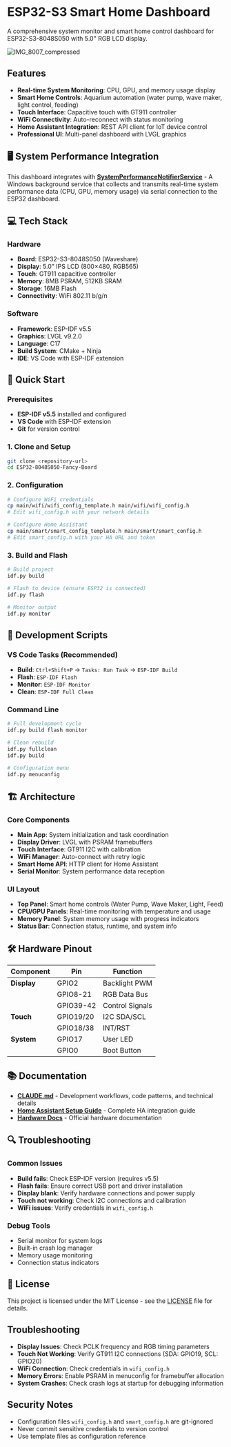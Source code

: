 # ESP32-S3 Smart Home Dashboard

A comprehensive system monitor and smart home control dashboard for ESP32-S3-8048S050 with 5.0" RGB LCD display.

![IMG_8007_compressed](https://github.com/user-attachments/assets/8db2c69f-94ac-45ce-9d49-30eb6b1fe09f)

## Features

- **Real-time System Monitoring**: CPU, GPU, and memory usage display
- **Smart Home Controls**: Aquarium automation (water pump, wave maker, light control, feeding)
- **Touch Interface**: Capacitive touch with GT911 controller
- **WiFi Connectivity**: Auto-reconnect with status monitoring
- **Home Assistant Integration**: REST API client for IoT device control
- **Professional UI**: Multi-panel dashboard with LVGL graphics

## 🖥️ System Performance Integration

This dashboard integrates with **[SystemPerformanceNotifierService](https://github.com/icefox0801/SystemPerformanceNotifierService)** - A Windows background service that collects and transmits real-time system performance data (CPU, GPU, memory usage) via serial connection to the ESP32 dashboard.

## 💻 Tech Stack

### Hardware
- **Board**: ESP32-S3-8048S050 (Waveshare)
- **Display**: 5.0" IPS LCD (800×480, RGB565)
- **Touch**: GT911 capacitive controller
- **Memory**: 8MB PSRAM, 512KB SRAM
- **Storage**: 16MB Flash
- **Connectivity**: WiFi 802.11 b/g/n

### Software
- **Framework**: ESP-IDF v5.5
- **Graphics**: LVGL v9.2.0
- **Language**: C17
- **Build System**: CMake + Ninja
- **IDE**: VS Code with ESP-IDF extension

## 🚀 Quick Start

### Prerequisites
- **ESP-IDF v5.5** installed and configured
- **VS Code** with ESP-IDF extension
- **Git** for version control

### 1. Clone and Setup
```bash
git clone <repository-url>
cd ESP32-8048S050-Fancy-Board
```

### 2. Configuration
```bash
# Configure WiFi credentials
cp main/wifi/wifi_config_template.h main/wifi/wifi_config.h
# Edit wifi_config.h with your network details

# Configure Home Assistant
cp main/smart/smart_config_template.h main/smart/smart_config.h
# Edit smart_config.h with your HA URL and token
```

### 3. Build and Flash
```bash
# Build project
idf.py build

# Flash to device (ensure ESP32 is connected)
idf.py flash

# Monitor output
idf.py monitor
```

## 🔧 Development Scripts

### VS Code Tasks (Recommended)
- **Build**: `Ctrl+Shift+P` → `Tasks: Run Task` → `ESP-IDF Build`
- **Flash**: `ESP-IDF Flash`
- **Monitor**: `ESP-IDF Monitor`
- **Clean**: `ESP-IDF Full Clean`

### Command Line
```bash
# Full development cycle
idf.py build flash monitor

# Clean rebuild
idf.py fullclean
idf.py build

# Configuration menu
idf.py menuconfig
```

## 🏗️ Architecture

### Core Components
- **Main App**: System initialization and task coordination
- **Display Driver**: LVGL with PSRAM framebuffers
- **Touch Interface**: GT911 I2C with calibration
- **WiFi Manager**: Auto-connect with retry logic
- **Smart Home API**: HTTP client for Home Assistant
- **Serial Monitor**: System performance data reception

### UI Layout
- **Top Panel**: Smart home controls (Water Pump, Wave Maker, Light, Feed)
- **CPU/GPU Panels**: Real-time monitoring with temperature and usage
- **Memory Panel**: System memory usage with progress indicators
- **Status Bar**: Connection status, runtime, and system info

## 🛠️ Hardware Pinout

| Component | Pin | Function |
|-----------|-----|----------|
| **Display** | GPIO2 | Backlight PWM |
| | GPIO8-21 | RGB Data Bus |
| | GPIO39-42 | Control Signals |
| **Touch** | GPIO19/20 | I2C SDA/SCL |
| | GPIO18/38 | INT/RST |
| **System** | GPIO17 | User LED |
| | GPIO0 | Boot Button |

## 📚 Documentation

- **[CLAUDE.md](CLAUDE.md)** - Development workflows, code patterns, and technical details
- **[Home Assistant Setup Guide](docs/ha-setup.md)** - Complete HA integration guide
- **[Hardware Docs](5.0inch_ESP32-8048S050/)** - Official hardware documentation

## 🔍 Troubleshooting

### Common Issues
- **Build fails**: Check ESP-IDF version (requires v5.5)
- **Flash fails**: Ensure correct USB port and driver installation
- **Display blank**: Verify hardware connections and power supply
- **Touch not working**: Check I2C connections and calibration
- **WiFi issues**: Verify credentials in `wifi_config.h`

### Debug Tools
- Serial monitor for system logs
- Built-in crash log manager
- Memory usage monitoring
- Connection status indicators

## 📄 License

This project is licensed under the MIT License - see the [LICENSE](LICENSE) file for details.

## Troubleshooting

- **Display Issues**: Check PCLK frequency and RGB timing parameters
- **Touch Not Working**: Verify GT911 I2C connections (SDA: GPIO19, SCL: GPIO20)
- **WiFi Connection**: Check credentials in `wifi_config.h`
- **Memory Errors**: Enable PSRAM in menuconfig for framebuffer allocation
- **System Crashes**: Check crash logs at startup for debugging information

## Security Notes

- Configuration files `wifi_config.h` and `smart_config.h` are git-ignored
- Never commit sensitive credentials to version control
- Use template files as configuration reference



